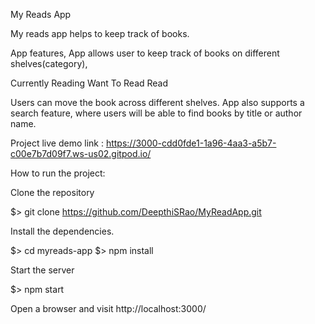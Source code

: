 My Reads App

My reads app helps to keep track of books.

App features,
App allows user to keep track of books on different shelves(category),

Currently Reading
Want To Read
Read

Users can move the book across different shelves. 
App also supports a search feature, where users will be able to find books by title or author name.

Project live demo link : https://3000-cdd0fde1-1a96-4aa3-a5b7-c00e7b7d09f7.ws-us02.gitpod.io/

How to run the project:

Clone the repository

$> git clone https://github.com/DeepthiSRao/MyReadApp.git
   
Install the dependencies.

$> cd myreads-app
$>  npm install

Start the server

$> npm start

Open a browser and visit http://localhost:3000/

